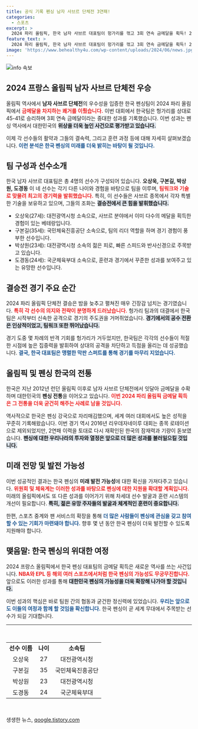 ```yaml
---
title: 공식 기록 펜싱 남자 사브르 단체전 3연패!
categories:
  - 스포츠
excerpt: >
  2024 파리 올림픽, 한국 남자 사브르 대표팀이 헝가리를 꺾고 3회 연속 금메달을 획득! 2012 런던, 2021 도쿄에 이어 전통의 강자를 이어가는 한국의 자존심! 클릭하여 자세한 내용을 확인하세요!
feature_text: >
  2024 파리 올림픽, 한국 남자 사브르 대표팀이 헝가리를 꺾고 3회 연속 금메달을 획득! 2012 런던, 2021 도쿄에 이어 전통의 강자를 이어가는 한국의 자존심! 클릭하여 자세한 내용을 확인하세요!
image: 'https://www.behealthy4u.com/wp-content/uploads/2024/06/news.jpg'
---
```


<p><img src="https://www.behealthy4u.com/wp-content/uploads/2024/06/news.jpg" alt="info 속보" /></p>

<h2 data-ke-size="size26">2024 프랑스 올림픽 남자 사브르 단체전 우승</h2>

<p data-ke-size="size16"></p>

<p>올림픽 역사에서 <b>남자 사브르 단체전</b>의 우수성을 입증한 한국 펜싱팀이 2024 파리 올림픽에서 <b><span style="color: #ee2323;">금메달을 차지하는 쾌거를 이뤘습니다.</span></b> 이번 대회에서 한국팀은 헝가리를 상대로 45-41로 승리하며 3회 연속 금메달이라는 중대한 성과를 기록했습니다. 이번 성과는 펜싱 역사에서 대한민국의 <b><span style="background-color: #21538527;">위상을 더욱 높인 사건으로 평가받고 있습니다.</span></b></p>

<p>이제 각 선수들의 활약과 그들의 결속력, 그리고 훈련 과정 등에 대해 자세히 살펴보겠습니다. <b><span style="color: #1a5490;">이런 분석은 한국 펜싱의 미래를 더욱 밝히는 바탕이 될 것입니다.</span></b></p>

<p data-ke-size="size16"></p>

<h2 data-ke-size="size26">팀 구성과 선수소개</h2>

<p data-ke-size="size16"></p>

<p>한국 남자 사브르 대표팀은 총 4명의 선수가 구성되어 있습니다. <b>오상욱, 구본길, 박상원, 도경동</b> 이 네 선수는 각기 다른 나이와 경험을 바탕으로 팀을 이루며, <b><span style="color: #ee2323;">팀워크와 기술로 맞물려 최고의 경기력을 발휘했습니다.</span></b> 특히, 이 선수들은 사브르 종목에서 각자 특별한 기술을 보유하고 있으며, 그들의 조화는 <b><span style="background-color: #21538527;">결승전에서 큰 힘을 발휘했습니다.</span></b></p>

<ul>
<li>오상욱(27세): 대전광역시청 소속으로, 사브르 분야에서 이미 다수의 메달을 획득한 경험이 있는 베테랑입니다.</li>
<li>구본길(35세): 국민체육진흥공단 소속으로, 팀의 리더 역할을 하며 경기 경험이 풍부한 선수입니다.</li>
<li>박상원(23세): 대전광역시청 소속의 젊은 피로, 빠른 스피드와 반사신경으로 주목받고 있습니다.</li>
<li>도경동(24세): 국군체육부대 소속으로, 훈련과 경기에서 꾸준한 성과를 보여주고 있는 유망한 선수입니다.</li>
</ul>

<p data-ke-size="size16"></p>

<h2 data-ke-size="size26">결승전 경기 주요 순간</h2>

<p data-ke-size="size16"></p>

<p>2024 파리 올림픽 단체전 결승은 밤을 늦추고 펼쳐진 매우 긴장감 넘치는 경기였습니다. <b><span style="color: #ee2323;">특히 각 선수의 의지와 전략이 분명하게 드러났습니다.</span></b> 헝가리 팀과의 대결에서 한국 팀은 시작부터 신속한 공격으로 경기의 주도권을 거머쥐었습니다. <b><span style="background-color: #21538527;">경기에서의 공수 전환은 인상적이었고, 팀워크 또한 뛰어났습니다.</span></b> </p>

<p>경기 도중 몇 차례의 반격 기회를 헝가리가 거두었지만, 한국팀은 각각의 선수들이 적절한 시점에 높은 집중력을 발휘하여 상대의 공격을 차단하고 득점을 올리는 데 성공했습니다. <b><span style="color: #1a5490;">결국, 한국 대표팀은 맹렬한 막판 스퍼트를 통해 경기를 마무리 지었습니다.</span></b></p>

<p data-ke-size="size16"></p>

<h2 data-ke-size="size26">올림픽 및 펜싱 한국의 전통</h2>

<p data-ke-size="size16"></p>

<p>한국은 지난 2012년 런던 올림픽 이후로 남자 사브르 단체전에서 잇달아 금메달을 수확하며 대한민국의 <b>펜싱 전통</b>을 이어오고 있습니다. <b><span style="color: #ee2323;">이번 2024 파리 올림픽 금메달 획득은 그 전통을 더욱 굳건히 해주는 사례로 남을 것입니다.</span></b> </p>

<p>역사적으로 한국은 펜싱 강국으로 자리매김했으며, 세계 여러 대회에서도 높은 성적을 꾸준히 기록해왔습니다. 이번 경기 역시 2016년 리우데자네이루 대회는 종목 로테이션으로 제외되었지만, 2연패 이력을 토대로 다시 재확인된 한국의 잠재력과 기량이 돋보였습니다. <b><span style="background-color: #21538527;">펜싱에 대한 우리나라의 투자와 열정은 앞으로 더 많은 성과를 불러일으킬 것입니다.</span></b></p>

<p data-ke-size="size16"></p>

<h2 data-ke-size="size26">미래 전망 및 발전 가능성</h2>

<p data-ke-size="size16"></p>

<p>이번 성공적인 결과는 한국 펜싱의 <b>미래 발전 가능성</b>에 대한 확신을 가져다주고 있습니다. <b><span style="color: #ee2323;">위원회 및 체육계는 이러한 성과를 바탕으로 펜싱에 대한 지원을 확대할 계획입니다.</span></b> 미래의 올림픽에서도 또 다른 성과를 이어가기 위해 차세대 선수 발굴과 훈련 시스템의 개선이 필요합니다. <b><span style="background-color: #21538527;">특히, 젊은 유망 주자들의 발굴과 체계적인 훈련이 중요합니다.</span></b></p>

<p>한편, 스포츠 중계와 팬 서비스의 확장을 통해 <b><span style="color: #1a5490;">더 많은 사람들이 펜싱에 관심을 갖고 참여할 수 있는 기회가 마련돼야 합니다.</span></b> 향후 몇 년 동안 한국 펜싱이 더욱 발전할 수 있도록 지원해야 합니다.</p>

<p data-ke-size="size16"></p>

<h2 data-ke-size="size26">맺음말: 한국 펜싱의 위대한 여정</h2>

<p data-ke-size="size16"></p>

<p>2024 프랑스 올림픽에서 한국 펜싱 대표팀의 금메달 획득은 새로운 역사를 쓰는 사건입니다. <b><span style="color: #ee2323;">NBA와 EPL 등 해외 여러 스포츠에서처럼 한국 펜싱의 가능성도 무궁무진합니다.</span></b> 앞으로도 이러한 성과를 통해 <b><span style="background-color: #21538527;">대한민국 펜싱의 가능성을 더욱 확장해 나가야 할 것입니다.</span></b></p>

<p>이번 성과의 핵심은 바로 팀원 간의 협동과 굳건한 정신력에 있었습니다. <b><span style="color: #1a5490;">우리는 앞으로도 이들의 여정과 함께 할 것임을 확신합니다.</span></b> 한국 펜싱이 곧 세계 무대에서 주목받는 선수가 되길 기대합니다.</p>

<p data-ke-size="size16"></p>

<hr />

<p data-ke-size="size16">&nbsp;</p>

<table style="width: 100%; border-collapse: collapse;">
<tbody>
<tr>
<td style="text-align: center; height: 17px;"><b>선수 이름</b></td>
<td style="text-align: center; height: 17px;"><b>나이</b></td>
<td style="text-align: center; height: 17px;"><b>소속팀</b></td>
</tr>
<tr>
<td style="text-align: center; height: 17px;">오상욱</td>
<td style="text-align: center; height: 17px;">27</td>
<td style="text-align: center; height: 17px;">대전광역시청</td>
</tr>
<tr>
<td style="text-align: center; height: 17px;">구본길</td>
<td style="text-align: center; height: 17px;">35</td>
<td style="text-align: center; height: 17px;">국민체육진흥공단</td>
</tr>
<tr>
<td style="text-align: center; height: 17px;">박상원</td>
<td style="text-align: center; height: 17px;">23</td>
<td style="text-align: center; height: 17px;">대전광역시청</td>
</tr>
<tr>
<td style="text-align: center; height: 17px;">도경동</td>
<td style="text-align: center; height: 17px;">24</td>
<td style="text-align: center; height: 17px;">국군체육부대</td>
</tr>
</tbody>
</table>

<p data-ke-size="size16">&nbsp;</p>
생생한 뉴스, <a href="https://qoogle.tistory.com" rel="dofollow">qoogle.tistory.com</a>


